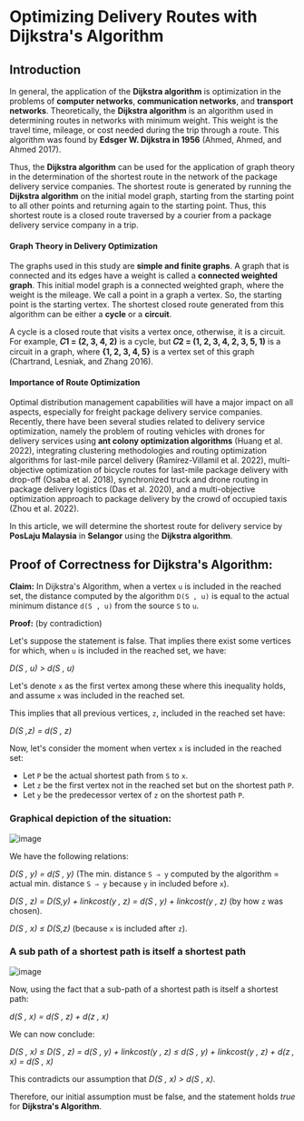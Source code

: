 # Optimizing Delivery Routes with Dijkstra's Algorithm

## Introduction

In general, the application of the **Dijkstra algorithm** is optimization in the problems of **computer networks**, **communication networks**, and **transport networks**. Theoretically, the **Dijkstra algorithm** is an algorithm used in determining routes in networks with minimum weight. This weight is the travel time, mileage, or cost needed during the trip through a route. This algorithm was found by **Edsger W. Dijkstra in 1956** (Ahmed, Ahmed, and Ahmed 2017). 

Thus, the **Dijkstra algorithm** can be used for the application of graph theory in the determination of the shortest route in the network of the package delivery service companies. The shortest route is generated by running the **Dijkstra algorithm** on the initial model graph, starting from the starting point to all other points and returning again to the starting point. Thus, this shortest route is a closed route traversed by a courier from a package delivery service company in a trip. 

#### Graph Theory in Delivery Optimization

The graphs used in this study are **simple and finite graphs**. A graph that is connected and its edges have a weight is called a **connected weighted graph**. This initial model graph is a connected weighted graph, where the weight is the mileage. We call a point in a graph a vertex. So, the starting point is the starting vertex. The shortest closed route generated from this algorithm can be either a **cycle** or a **circuit**. 

A cycle is a closed route that visits a vertex once, otherwise, it is a circuit. For example, **𝐶1 = (2, 3, 4, 2)** is a cycle, but **𝐶2 = (1, 2, 3, 4, 2, 3, 5, 1)** is a circuit in a graph, where **{1, 2, 3, 4, 5}** is a vertex set of this graph (Chartrand, Lesniak, and Zhang 2016).

#### Importance of Route Optimization

Optimal distribution management capabilities will have a major impact on all aspects, especially for freight package delivery service companies. Recently, there have been several studies related to delivery service optimization, namely the problem of routing vehicles with drones for delivery services using **ant colony optimization algorithms** (Huang et al. 2022), integrating clustering methodologies and routing optimization algorithms for last-mile parcel delivery (Ramírez-Villamil et al. 2022), multi-objective optimization of bicycle routes for last-mile package delivery with drop-off (Osaba et al. 2018), synchronized 
truck and drone routing in package delivery logistics (Das et al. 2020), and a multi-objective optimization approach to package delivery by the crowd of occupied taxis (Zhou et al. 2022).

In this article, we will determine the shortest route for delivery service by **PosLaju Malaysia** in **Selangor** using the **Dijkstra algorithm**.


## Proof of Correctness for Dijkstra's Algorithm:

**Claim:** In Dijkstra's Algorithm, when a vertex `u` is included in the reached set, the distance computed by the algorithm `D(S , u)` is equal to the actual minimum distance `d(S , u)` from the source `S` to `u`.

**Proof:** (by contradiction)

Let's suppose the statement is false. That implies there exist some vertices for which, when `u` is included in the reached set, we have:

*D(S , u) > d(S , u)*

Let's denote `x` as the first vertex among these where this inequality holds, and assume `x` was included in the reached set.

This implies that all previous vertices, `z`, included in the reached set have:

*D(S ,z) = d(S , z)*
 
Now, let's consider the moment when vertex `x` is included in the reached set:

- Let `P` be the actual shortest path from `S` to `x`.
- Let `z` be the first vertex not in the reached set but on the shortest path `P`.
- Let `y` be the predecessor vertex of `z` on the shortest path `P`.

### Graphical depiction of the situation:

![image](https://github.com/badar24434/Delivery-Route-Optimization-Using-Dijkstra-s-Algorithm/assets/164218215/3a632eff-490d-4196-9802-3292bbf2f38f)

We have the following relations:

 *D(S , y) = d(S , y)*  (The min. distance `S ⇒ y` computed by the algorithm = actual min. distance `S ⇒ y` because `y` in included before `x`).


 *D(S , z) = D(S,y) + linkcost(y , z) 
 = d(S , y) + linkcost(y , z)*  (by how `z` was chosen).


 *D(S , x) ≤ D(S,z)*  (because `x` is included after `z`).

### A sub path of a shortest path is itself a shortest path


![image](https://github.com/badar24434/Delivery-Route-Optimization-Using-Dijkstra-s-Algorithm/assets/164218215/fa64bf1a-aac0-4ee6-9572-8ee775de3965)


Now, using the fact that a sub-path of a shortest path is itself a shortest path:

*d(S , x) = d(S , z) + d(z , x)*

We can now conclude:

*D(S , x) ≤ D(S , z)*
*= d(S , y) + linkcost(y , z)*
*≤ d(S , y) + linkcost(y , z) + d(z , x)*
*= d(S , x)*

This contradicts our assumption that *D(S , x) > d(S , x)*.

Therefore, our initial assumption must be false, and the statement holds *true* for **Dijkstra's Algorithm**.
